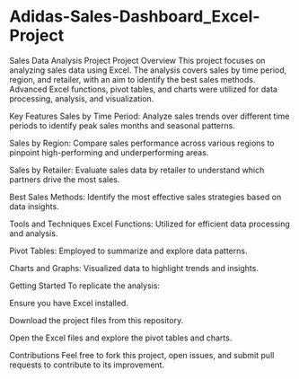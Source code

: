 # Adidas-Sales-Dashboard_Excel-Project
Sales Data Analysis Project
Project Overview
This project focuses on analyzing sales data using Excel. The analysis covers sales by time period, region, and retailer, with an aim to identify the best sales methods. Advanced Excel functions, pivot tables, and charts were utilized for data processing, analysis, and visualization.


Key Features
Sales by Time Period: Analyze sales trends over different time periods to identify peak sales months and seasonal patterns.

Sales by Region: Compare sales performance across various regions to pinpoint high-performing and underperforming areas.

Sales by Retailer: Evaluate sales data by retailer to understand which partners drive the most sales.

Best Sales Methods: Identify the most effective sales strategies based on data insights.



Tools and Techniques
Excel Functions: Utilized for efficient data processing and analysis.

Pivot Tables: Employed to summarize and explore data patterns.

Charts and Graphs: Visualized data to highlight trends and insights.



Getting Started
To replicate the analysis:

Ensure you have Excel installed.

Download the project files from this repository.

Open the Excel files and explore the pivot tables and charts.



Contributions
Feel free to fork this project, open issues, and submit pull requests to contribute to its improvement.

